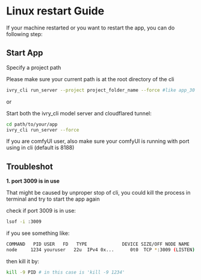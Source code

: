 # **Linux restart Guide**

If your machine restarted or you want to restart the app, you can do following step:

## **Start App**

Specify a project path

 Please make sure your current path is at the root directory of the cli

 ```bash
 ivry_cli run_server --project project_folder_name --force #like app_30
 ```

or

Start both the ivry_cli model server and cloudflared tunnel:

 ```bash
 cd path/to/your/app
 ivry_cli run_server --force
 ```

If you are comfyUI user, also make sure your comfyUI is running with port using in cli (default is 8188)

## Troubleshot

**1. port 3009 is in use**

That might be caused by unproper stop of cli, you could kill the process in terminal and try to start the app again

check if port 3009 is in use:

```bash
lsof -i :3009
```

if you see something like:

```bash
COMMAND   PID USER   FD   TYPE             DEVICE SIZE/OFF NODE NAME
node     1234 youruser   22u  IPv4 0x...      0t0  TCP *:3009 (LISTEN)
```

then kill it by:

```bash
kill -9 PID # in this case is 'kill -9 1234'
```



